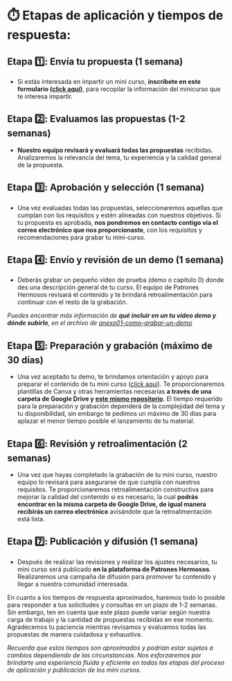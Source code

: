 # ⏱️ Etapas de aplicación y tiempos de respuesta:

## Etapa 1️⃣: Envía tu propuesta (1 semana)

- Si estás interesada en impartir un mini curso, **inscríbete en este formulario ([click aquí](https://forms.gle/gJjRF6RKaHfBMBS68))**, para recopilar la información del minicurso que te interesa impartir.

## Etapa 2️⃣: Evaluamos las propuestas (1-2 semanas)

- **Nuestro equipo revisará y evaluará todas las propuestas** recibidas. Analizaremos la relevancia del tema, tu experiencia y la calidad general de la propuesta.

## Etapa 3️⃣: Aprobación y selección (1 semana)

- Una vez evaluadas todas las propuestas, seleccionaremos aquellas que cumplan con los requisitos y estén alineadas con nuestros objetivos. Si tu propuesta es aprobada, **nos pondremos en contacto contigo vía el correo electrónico que nos proporcionaste**, con los requisitos y recomendaciones para grabar tu mini-curso.

## Etapa 4️⃣: Envío y revisión de un demo (1 semana)

- Deberás grabar un pequeño video de prueba (demo o capítulo 0) donde des una descripción general de tu curso. El equipo de Patrones Hermosos revisará el contenido y te brindará retroalimentación para continuar con el resto de la grabación.
  
*Puedes encontrar más información de **qué incluir en un tu video demo y dónde subirlo**, en el archivo de [anexo01-como-grabar-un-demo](https://github.com/patroneshermosos-oficial/make-a-minicourse/blob/main/General/anexo01-como-grabar-un-demo.md)*

## Etapa 5️⃣: Preparación y grabación (máximo de 30 días)

- Una vez aceptado tu demo, te brindamos orientación y apoyo para preparar el contenido de tu mini curso ([click aquí](https://github.com/patroneshermosos-oficial/make-a-minicourse/blob/main/General/anexo03-como-grabar-mini-curso.md#-gu%C3%ADa-para-grabar-videos-para-tu-mini-curso)). Te proporcionaremos plantillas de Canva y otras herramientas necesarias **a través de una carpeta de Google Drive y [este mismo repositorio](https://github.com/patroneshermosos-oficial/make-a-minicourse/blob/main/General/anexo03-como-grabar-mini-curso.md#3%EF%B8%8F%E2%83%A3-contenido-del-video)**. El tiempo requerido para la preparación y grabación dependerá de la complejidad del tema y tu disponibilidad, sin embargo te pedimos un máximo de 30 días para aplazar el menor tiempo posible el lanzamiento de tu material.

## Etapa 6️⃣: Revisión y retroalimentación (2 semanas)

- Una vez que hayas completado la grabación de tu mini curso, nuestro equipo lo revisará para asegurarse de que cumpla con nuestros requisitos. Te proporcionaremos retroalimentación constructiva para mejorar la calidad del contenido si es necesario, la cual **podrás encontrar en la misma carpeta de Google Drive, de igual manera recibirás un correo electrónico** avisándote que la retroalimentación está lista.

## Etapa 7️⃣: Publicación y difusión (1 semana)

- Después de realizar las revisiones y realizar los ajustes necesarios, tu mini curso será publicado **en la plataforma de Patrones Hermosos**. Realizaremos una campaña de difusión para promover tu contenido y llegar a nuestra comunidad interesada.

En cuanto a los tiempos de respuesta aproximados, haremos todo lo posible para responder a tus solicitudes y consultas en un plazo de 1-2 semanas. Sin embargo, ten en cuenta que este plazo puede variar según nuestra carga de trabajo y la cantidad de propuestas recibidas en ese momento. Agradecemos tu paciencia mientras revisamos y evaluamos todas las propuestas de manera cuidadosa y exhaustiva.

*Recuerda que estos tiempos son aproximados y podrían estar sujetos a cambios dependiendo de las circunstancias. Nos esforzaremos por brindarte una experiencia fluida y eficiente en todas las etapas del proceso de aplicación y publicación de los mini cursos.*
